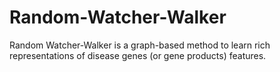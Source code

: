 # Random-Watcher-Walker
Random Watcher-Walker is a graph-based method to learn rich representations of disease genes (or gene products) features.
